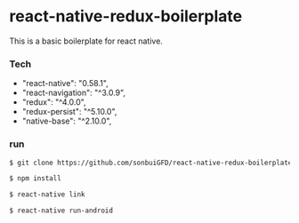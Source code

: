# react-native-redux-boilerplate

This is a basic boilerplate for react native.

### Tech

- "react-native": "0.58.1",
- "react-navigation": "^3.0.9",
- "redux": "^4.0.0",
- "redux-persist": "^5.10.0",
- "native-base": "^2.10.0",

### run

```sh
$ git clone https://github.com/sonbuiGFD/react-native-redux-boilerplate.git

$ npm install

$ react-native link

$ react-native run-android
```
